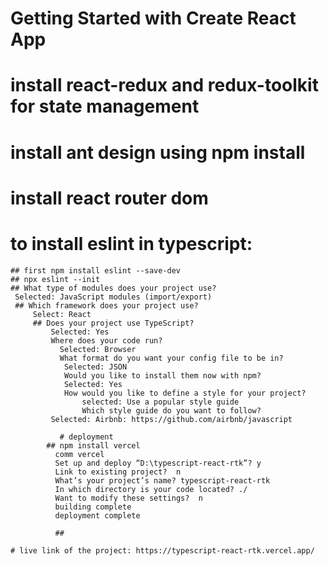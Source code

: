 # Getting Started with Create React App

# install react-redux and redux-toolkit for state management 

# install ant design using npm install

# install react router dom 

# to install eslint in typescript:
    ## first npm install eslint --save-dev
    ## npx eslint --init
    ## What type of modules does your project use?
     Selected: JavaScript modules (import/export)
     ## Which framework does your project use?
         Select: React
         ## Does your project use TypeScript?
             Selected: Yes
             Where does your code run?
               Selected: Browser
               What format do you want your config file to be in?
                Selected: JSON
                Would you like to install them now with npm?
                Selected: Yes
                How would you like to define a style for your project?
                    selected: Use a popular style guide
                    Which style guide do you want to follow?
             Selected: Airbnb: https://github.com/airbnb/javascript

               # deployment
            ## npm install vercel
              comm vercel 
              Set up and deploy “D:\typescript-react-rtk”? y
              Link to existing project?  n
              What’s your project’s name? typescript-react-rtk
              In which directory is your code located? ./
              Want to modify these settings?  n
              building complete
              deployment complete

              ##  

    # live link of the project: https://typescript-react-rtk.vercel.app/